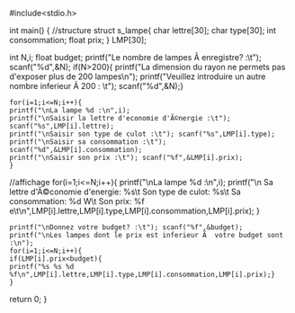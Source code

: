 

#include<stdio.h>

int main()
{
//structure
	struct s_lampe{
		char lettre[30];
		char type[30];
		int consommation;
		float prix;
		} LMP[30];

int N,i;
float budget;
	printf("Le nombre de lampes Ã  enregistre? :\t");
	scanf("%d",&N);
	if(N>200){
	printf("La dimension du rayon ne permets pas d'exposer plus de 200 lampes\n");
	printf("Veuillez introduire un autre nombre inferieur Ã  200 : \t");
	scanf("%d",&N);}
	
	for(i=1;i<=N;i++){
	printf("\nLa lampe %d :\n",i);
	printf("\nSaisir la lettre d'economie d'Ã©nergie :\t"); scanf("%s",LMP[i].lettre);
	printf("\nSaisir son type de culot :\t"); scanf("%s",LMP[i].type);
	printf("\nSaisir sa consommation :\t"); scanf("%d",&LMP[i].consommation);
	printf("\nSaisir son prix :\t"); scanf("%f",&LMP[i].prix);
	}
//affichage
	for(i=1;i<=N;i++){
	printf("\nLa lampe %d :\n",i);
	printf("\n Sa lettre d'Ã©conomie d'energie: %s\t Son type de culot: %s\t Sa consommation: %d W\t Son prix: %f e\t\n",LMP[i].lettre,LMP[i].type,LMP[i].consommation,LMP[i].prix);
	}

	printf("\nDonnez votre budget? :\t"); scanf("%f",&budget);
	printf("\nLes lampes dont le prix est inferieur Ã  votre budget sont :\n");
	for(i=1;i<=N;i++){
	if(LMP[i].prix<budget){
	printf("%s %s %d %f\n",LMP[i].lettre,LMP[i].type,LMP[i].consommation,LMP[i].prix);}
	}
	
return 0;
}


